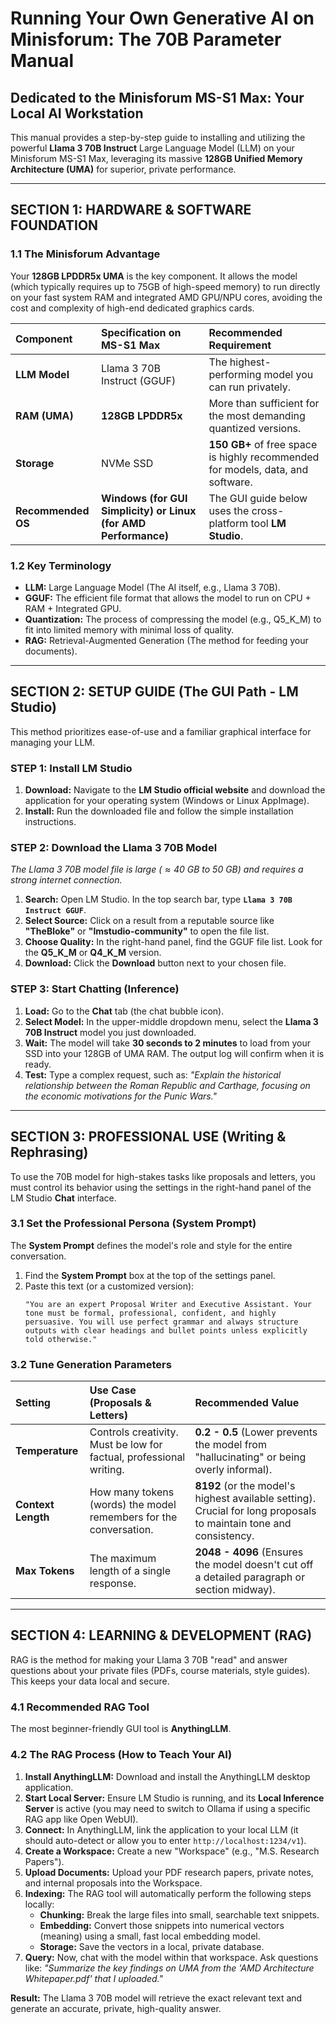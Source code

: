 # Running Your Own Generative AI on Minisforum: The 70B Parameter Manual

## **Dedicated to the Minisforum MS-S1 Max: Your Local AI Workstation**

This manual provides a step-by-step guide to installing and utilizing the powerful **Llama 3 70B Instruct** Large Language Model (LLM) on your Minisforum MS-S1 Max, leveraging its massive **128GB Unified Memory Architecture (UMA)** for superior, private performance.

-----

## **SECTION 1: HARDWARE & SOFTWARE FOUNDATION**

### **1.1 The Minisforum Advantage**

Your **128GB LPDDR5x UMA** is the key component. It allows the model (which typically requires up to 75GB of high-speed memory) to run directly on your fast system RAM and integrated AMD GPU/NPU cores, avoiding the cost and complexity of high-end dedicated graphics cards.

| Component | Specification on MS-S1 Max | Recommended Requirement |
| :--- | :--- | :--- |
| **LLM Model** | Llama 3 70B Instruct (GGUF) | The highest-performing model you can run privately. |
| **RAM (UMA)** | **128GB LPDDR5x** | More than sufficient for the most demanding quantized versions. |
| **Storage** | NVMe SSD | **$\mathbf{150\text{ GB}+}$** of free space is highly recommended for models, data, and software. |
| **Recommended OS** | **Windows (for GUI Simplicity) or Linux (for AMD Performance)** | The GUI guide below uses the cross-platform tool **LM Studio**. |

### **1.2 Key Terminology**

  * **LLM:** Large Language Model (The AI itself, e.g., Llama 3 70B).
  * **GGUF:** The efficient file format that allows the model to run on CPU + RAM + Integrated GPU.
  * **Quantization:** The process of compressing the model (e.g., Q5\_K\_M) to fit into limited memory with minimal loss of quality.
  * **RAG:** Retrieval-Augmented Generation (The method for feeding your documents).

-----

## **SECTION 2: SETUP GUIDE (The GUI Path - LM Studio)**

This method prioritizes ease-of-use and a familiar graphical interface for managing your LLM.

### **STEP 1: Install LM Studio**

1.  **Download:** Navigate to the **LM Studio official website** and download the application for your operating system (Windows or Linux AppImage).
2.  **Install:** Run the downloaded file and follow the simple installation instructions.

### **STEP 2: Download the Llama 3 70B Model**

*The Llama 3 70B model file is large ($\approx 40\text{ GB}$ to $50\text{ GB}$) and requires a strong internet connection.*

1.  **Search:** Open LM Studio. In the top search bar, type **`Llama 3 70B Instruct GGUF`**.
2.  **Select Source:** Click on a result from a reputable source like **"TheBloke"** or **"lmstudio-community"** to open the file list.
3.  **Choose Quality:** In the right-hand panel, find the GGUF file list. Look for the **Q5\_K\_M** or **Q4\_K\_M** version.
4.  **Download:** Click the **Download** button next to your chosen file.

### **STEP 3: Start Chatting (Inference)**

1.  **Load:** Go to the **Chat** tab (the chat bubble icon).
2.  **Select Model:** In the upper-middle dropdown menu, select the **Llama 3 70B Instruct** model you just downloaded.
3.  **Wait:** The model will take **30 seconds to 2 minutes** to load from your SSD into your 128GB of UMA RAM. The output log will confirm when it is ready.
4.  **Test:** Type a complex request, such as: *"Explain the historical relationship between the Roman Republic and Carthage, focusing on the economic motivations for the Punic Wars."*

-----

## **SECTION 3: PROFESSIONAL USE (Writing & Rephrasing)**

To use the 70B model for high-stakes tasks like proposals and letters, you must control its behavior using the settings in the right-hand panel of the LM Studio **Chat** interface.

### **3.1 Set the Professional Persona (System Prompt)**

The **System Prompt** defines the model's role and style for the entire conversation.

1.  Find the **System Prompt** box at the top of the settings panel.
2.  Paste this text (or a customized version):
    ```
    "You are an expert Proposal Writer and Executive Assistant. Your tone must be formal, professional, confident, and highly persuasive. You will use perfect grammar and always structure outputs with clear headings and bullet points unless explicitly told otherwise."
    ```

### **3.2 Tune Generation Parameters**

| Setting | Use Case (Proposals & Letters) | Recommended Value |
| :--- | :--- | :--- |
| **Temperature** | Controls creativity. Must be low for factual, professional writing. | **0.2 - 0.5** (Lower prevents the model from "hallucinating" or being overly informal). |
| **Context Length** | How many tokens (words) the model remembers for the conversation. | **8192** (or the model's highest available setting). Crucial for long proposals to maintain tone and consistency. |
| **Max Tokens** | The maximum length of a single response. | **2048 - 4096** (Ensures the model doesn't cut off a detailed paragraph or section midway). |

-----

## **SECTION 4: LEARNING & DEVELOPMENT (RAG)**

RAG is the method for making your Llama 3 70B "read" and answer questions about your private files (PDFs, course materials, style guides). This keeps your data local and secure.

### **4.1 Recommended RAG Tool**

The most beginner-friendly GUI tool is **AnythingLLM**.

### **4.2 The RAG Process (How to Teach Your AI)**

1.  **Install AnythingLLM:** Download and install the AnythingLLM desktop application.
2.  **Start Local Server:** Ensure LM Studio is running, and its **Local Inference Server** is active (you may need to switch to Ollama if using a specific RAG app like Open WebUI).
3.  **Connect:** In AnythingLLM, link the application to your local LLM (it should auto-detect or allow you to enter `http://localhost:1234/v1`).
4.  **Create a Workspace:** Create a new "Workspace" (e.g., "M.S. Research Papers").
5.  **Upload Documents:** Upload your PDF research papers, private notes, and internal proposals into the Workspace.
6.  **Indexing:** The RAG tool will automatically perform the following steps locally:
      * **Chunking:** Break the large files into small, searchable text snippets.
      * **Embedding:** Convert those snippets into numerical vectors (meaning) using a small, fast local embedding model.
      * **Storage:** Save the vectors in a local, private database.
7.  **Query:** Now, chat with the model within that workspace. Ask questions like: *"Summarize the key findings on UMA from the 'AMD Architecture Whitepaper.pdf' that I uploaded."*

**Result:** The Llama 3 70B model will retrieve the exact relevant text and generate an accurate, private, high-quality answer.

